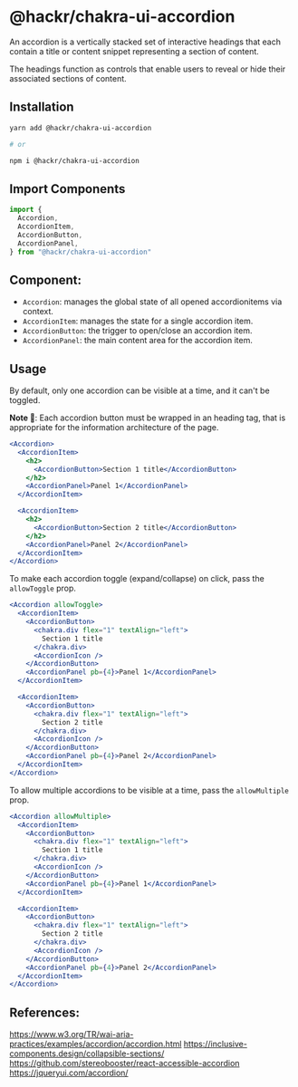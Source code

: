 # @hackr/chakra-ui-accordion

An accordion is a vertically stacked set of interactive headings that each
contain a title or content snippet representing a section of content.

The headings function as controls that enable users to reveal or hide their
associated sections of content.

## Installation

```sh
yarn add @hackr/chakra-ui-accordion

# or

npm i @hackr/chakra-ui-accordion
```

## Import Components

```jsx
import {
  Accordion,
  AccordionItem,
  AccordionButton,
  AccordionPanel,
} from "@hackr/chakra-ui-accordion"
```

## Component:

- `Accordion`: manages the global state of all opened accordionitems via
  context.
- `AccordionItem`: manages the state for a single accordion item.
- `AccordionButton`: the trigger to open/close an accordion item.
- `AccordionPanel`: the main content area for the accordion item.

## Usage

By default, only one accordion can be visible at a time, and it can't be
toggled.

**Note 🚨**: Each accordion button must be wrapped in an heading tag, that is
appropriate for the information architecture of the page.

```jsx
<Accordion>
  <AccordionItem>
    <h2>
      <AccordionButton>Section 1 title</AccordionButton>
    </h2>
    <AccordionPanel>Panel 1</AccordionPanel>
  </AccordionItem>

  <AccordionItem>
    <h2>
      <AccordionButton>Section 2 title</AccordionButton>
    </h2>
    <AccordionPanel>Panel 2</AccordionPanel>
  </AccordionItem>
</Accordion>
```

To make each accordion toggle (expand/collapse) on click, pass the `allowToggle`
prop.

```jsx
<Accordion allowToggle>
  <AccordionItem>
    <AccordionButton>
      <chakra.div flex="1" textAlign="left">
        Section 1 title
      </chakra.div>
      <AccordionIcon />
    </AccordionButton>
    <AccordionPanel pb={4}>Panel 1</AccordionPanel>
  </AccordionItem>

  <AccordionItem>
    <AccordionButton>
      <chakra.div flex="1" textAlign="left">
        Section 2 title
      </chakra.div>
      <AccordionIcon />
    </AccordionButton>
    <AccordionPanel pb={4}>Panel 2</AccordionPanel>
  </AccordionItem>
</Accordion>
```

To allow multiple accordions to be visible at a time, pass the `allowMultiple`
prop.

```jsx
<Accordion allowMultiple>
  <AccordionItem>
    <AccordionButton>
      <chakra.div flex="1" textAlign="left">
        Section 1 title
      </chakra.div>
      <AccordionIcon />
    </AccordionButton>
    <AccordionPanel pb={4}>Panel 1</AccordionPanel>
  </AccordionItem>

  <AccordionItem>
    <AccordionButton>
      <chakra.div flex="1" textAlign="left">
        Section 2 title
      </chakra.div>
      <AccordionIcon />
    </AccordionButton>
    <AccordionPanel pb={4}>Panel 2</AccordionPanel>
  </AccordionItem>
</Accordion>
```

## References:

https://www.w3.org/TR/wai-aria-practices/examples/accordion/accordion.html
https://inclusive-components.design/collapsible-sections/
https://github.com/stereobooster/react-accessible-accordion
https://jqueryui.com/accordion/
